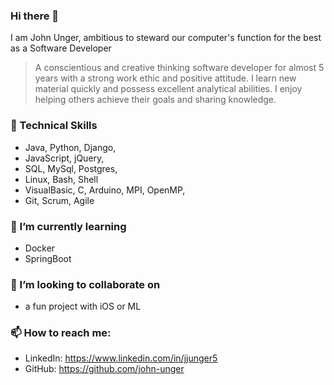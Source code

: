 ### Hi there 👋

<!--
**john-unger/john-unger** is a ✨ _special_ ✨ repository because its `README.md` (this file) appears on your GitHub profile.

Here are some ideas to get you started:

- 🔭 I’m currently working on ...
- 🌱 I’m currently learning ...
- 👯 I’m looking to collaborate on ...
- 🤔 I’m looking for help with ...
- 💬 Ask me about ...
- 📫 How to reach me: ...
- 😄 Pronouns: ...
- ⚡ Fun fact: ...
-->
I am John Unger, ambitious to steward our computer's function for the best as a Software Developer
> A conscientious and creative thinking software developer for almost 5 years with a strong work ethic and positive attitude. I learn new material quickly and possess excellent analytical abilities. I enjoy helping others achieve their goals and sharing knowledge.



### 🔭 Technical Skills

- Java, Python, Django,
- JavaScript, jQuery,
- SQL, MySql, Postgres,
- Linux, Bash, Shell
- VisualBasic, C, Arduino, MPI, OpenMP,
- Git, Scrum, Agile

    
### 🌱 I’m currently learning 

- Docker
- SpringBoot
    
    
### 👯 I’m looking to collaborate on 

- a fun project with iOS or ML


### 📫 How to reach me: 

- LinkedIn: https://www.linkedin.com/in/jjunger5
- GitHub: https://github.com/john-unger
